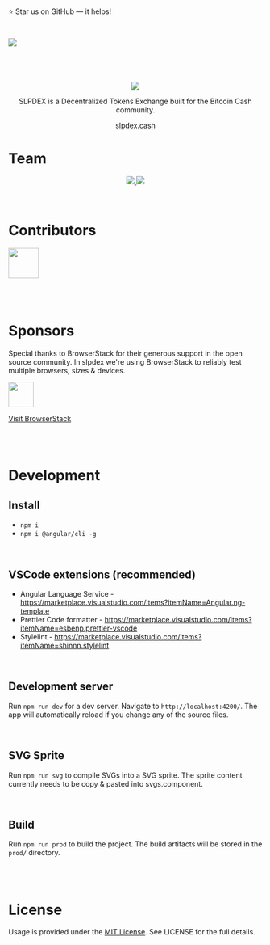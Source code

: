 
⭐️ Star us on GitHub — it helps!

#

<img src="https://raw.githubusercontent.com/slpdex/slpdex/master/src/assets/github/slpdex_promo.png">

#

<br>

<p align="center">
  <img src="https://img.shields.io/github/license/mashape/apistatus.svg">
</p>

<p align="center">
	SLPDEX is a Decentralized Tokens Exchange built for the Bitcoin Cash community. 
</p>

<p align="center">
	<a href="https://slpdex.cash">slpdex.cash</a>
</p>

# Team
[//]: contributor-faces

<p align="center">
  <a href="https://github.com/EyeOfPython">
    <img src="https://raw.githubusercontent.com/slpdex/slpdex/master/src/assets/github/tobias.png">
  </a>

  <a href="https://github.com/Chippi">
    <img src="https://raw.githubusercontent.com/slpdex/slpdex/master/src/assets/github/alex.png">
  </a>
</p>

[//]: contributor-faces

<br>

# Contributors

[//]: contributor-faces

<a href="https://github.com/blockparty-sh">
  <img src="https://avatars2.githubusercontent.com/u/44456286?s=460&v=4" width="60px">
</a>

[//]: contributor-faces

<br><br>

# Sponsors
Special thanks to BrowserStack for their generous support in the open source community. In slpdex we're using BrowserStack to reliably test multiple browsers, sizes & devices.
<br>
 
 <img src="https://cdn.freebiesupply.com/logos/large/2x/browserstack-logo-png-transparent.png" width="50px">
 
[Visit BrowserStack](https://www.browserstack.com/)

<br><br>

# Development

## Install
- `npm i`
- `npm i @angular/cli -g`

<br>

## VSCode extensions (recommended)
- Angular Language Service - https://marketplace.visualstudio.com/items?itemName=Angular.ng-template
- Prettier Code formatter - https://marketplace.visualstudio.com/items?itemName=esbenp.prettier-vscode
- Stylelint - https://marketplace.visualstudio.com/items?itemName=shinnn.stylelint

<br>

## Development server
Run `npm run dev` for a dev server. Navigate to `http://localhost:4200/`. The app will automatically reload if you change any of the source files.

<br>

## SVG Sprite

Run `npm run svg` to compile SVGs into a SVG sprite. The sprite content currently needs to be copy & pasted into svgs.component.

<br>

## Build

Run `npm run prod` to build the project. The build artifacts will be stored in the `prod/` directory.

<br><br>

# License
Usage is provided under the  [MIT License](https://github.com/slpdex/slpdex/blob/master/LICENSE). See LICENSE for the full details.

